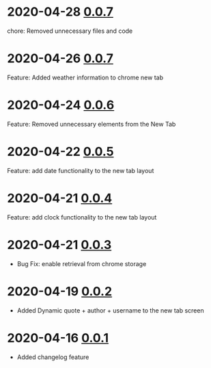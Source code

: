 # 2020-04-28 [0.0.7](https://github.com/rahibbert/swi-chrome-extension/pull/12)

chore: Removed unnecessary files and code

# 2020-04-26 [0.0.7](https://github.com/rahibbert/swi-chrome-extension/pull/10)

Feature: Added weather information to chrome new tab

# 2020-04-24 [0.0.6](https://github.com/rahibbert/swi-chrome-extension/pull/10)

Feature: Removed unnecessary elements from the New Tab

# 2020-04-22 [0.0.5](https://github.com/rahibbert/swi-chrome-extension/pull/9)

Feature: add date functionality to the new tab layout

# 2020-04-21 [0.0.4](https://github.com/rahibbert/swi-chrome-extension/pull/8)

Feature: add clock functionality to the new tab layout

# 2020-04-21 [0.0.3](https://github.com/rahibbert/swi-chrome-extension/pull/7)

- Bug Fix: enable retrieval from chrome storage

# 2020-04-19 [0.0.2](https://github.com/rahibbert/swi-chrome-extension/pull/6)

- Added Dynamic quote + author + username to the new tab screen

# 2020-04-16 [0.0.1](https://github.com/rahibbert/swi-chrome-extension/pull/5)

- Added changelog feature